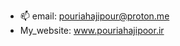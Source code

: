 
- 📫 email: pouriahajipour@proton.me
- My_website: www.pouriahajipoor.ir
<!---
Pouria1995/Pouria1995 is a ✨ special ✨ repository because its `README.md` (this file) appears on your GitHub profile.
You can click the Preview link to take a look at your changes.
--->
